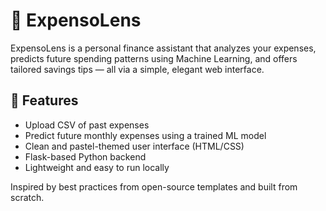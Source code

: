 # 💸 ExpensoLens

ExpensoLens is a personal finance assistant that analyzes your expenses, predicts future spending patterns using Machine Learning, and offers tailored savings tips — all via a simple, elegant web interface.

## 🚀 Features
- Upload CSV of past expenses
- Predict future monthly expenses using a trained ML model
- Clean and pastel-themed user interface (HTML/CSS)
- Flask-based Python backend
- Lightweight and easy to run locally

Inspired by best practices from open-source templates and built from scratch.
